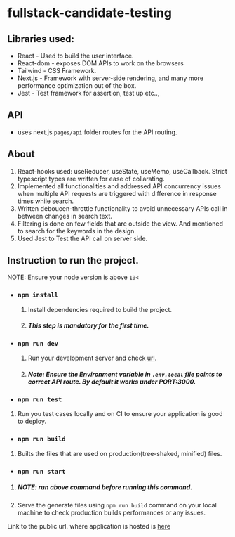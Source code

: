 # fullstack-candidate-testing

## Libraries used:
* React - Used to build the user interface.
* React-dom - exposes DOM APIs to work on the browsers
* Tailwind - CSS Framework.
* Next.js - Framework with server-side rendering, and many more performance optimization out of the box.
* Jest - Test framework for assertion, test up etc..,

## API
* uses next.js `pages/api` folder routes for the API routing.

## About

1. React-hooks used: useReducer, useState, useMemo, useCallback. Strict typescript types are written for ease of collarating.
2. Implemented all functionalities and addressed API concurrency issues when multiple API requests are triggered with difference in response times while search.
3. Written deboucen-throttle functionality to avoid unnecessary APIs call in between changes in search text.
4. Filtering is done on few fields that are outside the view. And mentioned to search for the keywords in the design.
5. Used Jest to Test the API call on server side.

## Instruction to run the project.
NOTE: Ensure your node version is above `10<`

* ### `npm install`
  1. Install dependencies required to build the project.
  2. ##### This step is mandatory for the first time.
* ### `npm run dev`
  1. Run your development server and check [url](http://localhost:3000).
  2. ##### Note: Ensure the Environment variable in `.env.local` file points to correct API route. By default it works under PORT:3000.
  
 * ### `npm run test`
  1. Run you test cases locally and on CI to ensure your application is good to deploy.
  
 * ### `npm run build`
  1. Builts the files that are used on production(tree-shaked, minified) files.
  
 * ### `npm run start`
  1. ##### NOTE: run above command before running this command.
  2. Serve the generate files using `npm run build` command on your local machine to check production builds performances or any issues.
  
 Link to the public url. where application is hosted is [here](https://clipboard-fullstack-challenge.vercel.app/)
